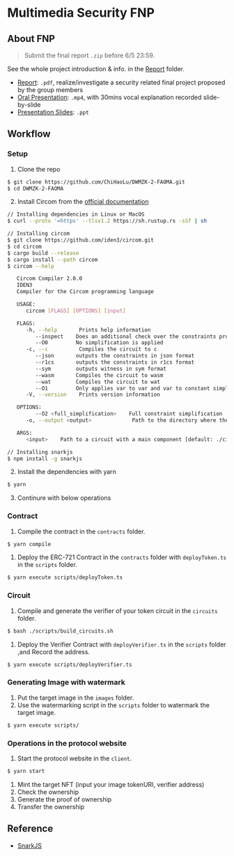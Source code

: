 # Multimedia Security FNP

## About FNP
> Submit the final report `.zip` before 6/5 23:59. 

See the whole project introduction & info. in the [Report](https://github.com/ChiHaoLu/DWMZK-2-FAOMA/blob/master/report) folder.
- [Report](): `.pdf`, realize/investigate a security related final project proposed by the group members
- [Oral Presentation](): `.mp4`, with 30mins vocal explanation recorded slide-by-slide
- [Presentation Slides](): `.ppt`

## Workflow
### Setup

1. Clone the repo
```sh
$ git clone https://github.com/ChiHaoLu/DWMZK-2-FAOMA.git
$ cd DWMZK-2-FAOMA
```
2. Install Circom from the [official documentation](https://docs.circom.io/getting-started/installation/)
```sh
// Installing dependencies in Linux or MacOS
$ curl --proto '=https' --tlsv1.2 https://sh.rustup.rs -sSf | sh

// Installing circom
$ git clone https://github.com/iden3/circom.git
$ cd circom
$ cargo build --release
$ cargo install --path circom
$ circom --help

   Circom Compiler 2.0.0
   IDEN3
   Compiler for the Circom programming language

   USAGE:
      circom [FLAGS] [OPTIONS] [input]

   FLAGS:
      -h, --help       Prints help information
         --inspect    Does an additional check over the constraints produced
         --O0         No simplification is applied
      -c, --c          Compiles the circuit to c
         --json       outputs the constraints in json format
         --r1cs       outputs the constraints in r1cs format
         --sym        outputs witness in sym format
         --wasm       Compiles the circuit to wasm
         --wat        Compiles the circuit to wat
         --O1         Only applies var to var and var to constant simplification
      -V, --version    Prints version information

   OPTIONS:
         --O2 <full_simplification>    Full constraint simplification [default: full]
      -o, --output <output>             Path to the directory where the output will be written [default: .]

   ARGS:
      <input>    Path to a circuit with a main component [default: ./circuit.circom]

// Installing snarkjs
$ npm install -g snarkjs
```
2. Install the dependencies with yarn
```sh
$ yarn
```
3. Continure with below operations

### Contract

1. Compile the contract in the `contracts` folder.
```sh
$ yarn compile
```
1. Deploy the ERC-721 Contract in the `contracts` folder with `deployToken.ts` in the `scripts` folder.
```sh
$ yarn execute scripts/deployToken.ts
```

### Circuit
1. Compile and generate the verifier of your token circuit in the `circuits` folder.
```sh
$ bash ./scripts/build_circuits.sh
```
1. Deploy the Verifier Contract with `deployVerifier.ts` in the `scripts` folder ,and Record the address.
```sh
$ yarn execute scripts/deployVerifier.ts
```

### Generating Image with watermark
1. Put the target image in the `images` folder.
1. Use the watermarking script in the `scripts` folder to watermark the target image.
```sh
$ yarn execute scripts/
```

### Operations in the protocol website
1. Start the protocol website in the `client`.
```sh
$ yarn start
```
1. Mint the target NFT (input your image tokenURI, verifier address)
1. Check the ownership 
1. Generate the proof of ownership 
1. Transfer the ownership

## Reference

- [SnarkJS](https://github.com/iden3/snarkjs)
